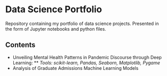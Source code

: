 # Data Science Portfolio

Repository containing my portfolio of data science projects. Presented in the form of Jupyter notebooks and python files.

## Contents 
* Unveiling Mental Health Patterns in Pandemic Discourse through Deep Learning:
**   _Tools: scikit-learn, Pandas, Seaborn, Matplotlib, Pygame_ 
* Analysis of Graduate Admissions Machine Learning Models
